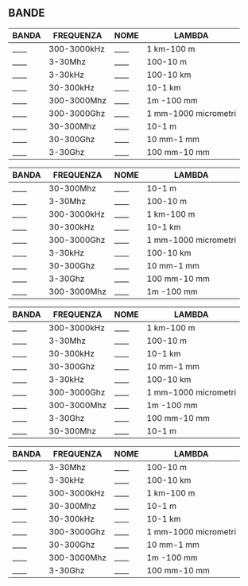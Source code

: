
## BANDE

|BANDA|FREQUENZA|NOME|LAMBDA|
|---|---|---|---|
|____|300-3000kHz|____|1 km-100 m|
|____|3-30Mhz|____|100-10 m
|____|3-30kHz|____|100-10 km|
|____|30-300kHz|____|10-1 km|
|____|300-3000Mhz|____|1m -100 mm
|____|300-3000Ghz|____|1 mm-1000 micrometri
|____|30-300Mhz|____|10-1 m
|____|30-300Ghz|____|10 mm-1 mm
|____|3-30Ghz|____|100 mm-10 mm


|BANDA|FREQUENZA|NOME|LAMBDA|
|---|---|---|---|
|____|30-300Mhz|____|10-1 m
|____|3-30Mhz|____|100-10 m
|____|300-3000kHz|____|1 km-100 m|
|____|30-300kHz|____|10-1 km|
|____|300-3000Ghz|____|1 mm-1000 micrometri
|____|3-30kHz|____|100-10 km|
|____|30-300Ghz|____|10 mm-1 mm
|____|3-30Ghz|____|100 mm-10 mm
|____|300-3000Mhz|____|1m -100 mm


|BANDA|FREQUENZA|NOME|LAMBDA|
|---|---|---|---|
|____|300-3000kHz|____|1 km-100 m|
|____|3-30Mhz|____|100-10 m
|____|30-300kHz|____|10-1 km|
|____|30-300Ghz|____|10 mm-1 mm
|____|3-30kHz|____|100-10 km|
|____|300-3000Ghz|____|1 mm-1000 micrometri
|____|300-3000Mhz|____|1m -100 mm
|____|3-30Ghz|____|100 mm-10 mm
|____|30-300Mhz|____|10-1 m


|BANDA|FREQUENZA|NOME|LAMBDA|
|---|---|---|---|
|____|3-30Mhz|____|100-10 m
|____|3-30kHz|____|100-10 km|
|____|300-3000kHz|____|1 km-100 m|
|____|30-300Mhz|____|10-1 m
|____|30-300kHz|____|10-1 km|
|____|300-3000Ghz|____|1 mm-1000 micrometri
|____|30-300Ghz|____|10 mm-1 mm
|____|300-3000Mhz|____|1m -100 mm
|____|3-30Ghz|____|100 mm-10 mm